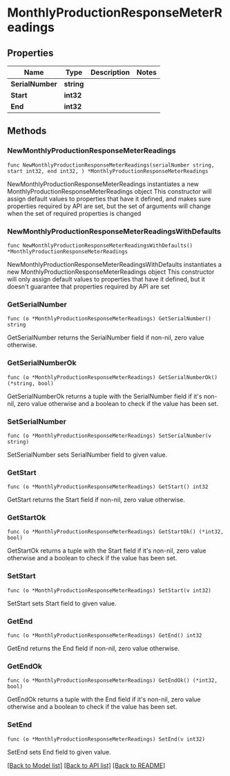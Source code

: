 # MonthlyProductionResponseMeterReadings

## Properties

Name | Type | Description | Notes
------------ | ------------- | ------------- | -------------
**SerialNumber** | **string** |  | 
**Start** | **int32** |  | 
**End** | **int32** |  | 

## Methods

### NewMonthlyProductionResponseMeterReadings

`func NewMonthlyProductionResponseMeterReadings(serialNumber string, start int32, end int32, ) *MonthlyProductionResponseMeterReadings`

NewMonthlyProductionResponseMeterReadings instantiates a new MonthlyProductionResponseMeterReadings object
This constructor will assign default values to properties that have it defined,
and makes sure properties required by API are set, but the set of arguments
will change when the set of required properties is changed

### NewMonthlyProductionResponseMeterReadingsWithDefaults

`func NewMonthlyProductionResponseMeterReadingsWithDefaults() *MonthlyProductionResponseMeterReadings`

NewMonthlyProductionResponseMeterReadingsWithDefaults instantiates a new MonthlyProductionResponseMeterReadings object
This constructor will only assign default values to properties that have it defined,
but it doesn't guarantee that properties required by API are set

### GetSerialNumber

`func (o *MonthlyProductionResponseMeterReadings) GetSerialNumber() string`

GetSerialNumber returns the SerialNumber field if non-nil, zero value otherwise.

### GetSerialNumberOk

`func (o *MonthlyProductionResponseMeterReadings) GetSerialNumberOk() (*string, bool)`

GetSerialNumberOk returns a tuple with the SerialNumber field if it's non-nil, zero value otherwise
and a boolean to check if the value has been set.

### SetSerialNumber

`func (o *MonthlyProductionResponseMeterReadings) SetSerialNumber(v string)`

SetSerialNumber sets SerialNumber field to given value.


### GetStart

`func (o *MonthlyProductionResponseMeterReadings) GetStart() int32`

GetStart returns the Start field if non-nil, zero value otherwise.

### GetStartOk

`func (o *MonthlyProductionResponseMeterReadings) GetStartOk() (*int32, bool)`

GetStartOk returns a tuple with the Start field if it's non-nil, zero value otherwise
and a boolean to check if the value has been set.

### SetStart

`func (o *MonthlyProductionResponseMeterReadings) SetStart(v int32)`

SetStart sets Start field to given value.


### GetEnd

`func (o *MonthlyProductionResponseMeterReadings) GetEnd() int32`

GetEnd returns the End field if non-nil, zero value otherwise.

### GetEndOk

`func (o *MonthlyProductionResponseMeterReadings) GetEndOk() (*int32, bool)`

GetEndOk returns a tuple with the End field if it's non-nil, zero value otherwise
and a boolean to check if the value has been set.

### SetEnd

`func (o *MonthlyProductionResponseMeterReadings) SetEnd(v int32)`

SetEnd sets End field to given value.



[[Back to Model list]](../README.md#documentation-for-models) [[Back to API list]](../README.md#documentation-for-api-endpoints) [[Back to README]](../README.md)


